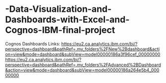 # -Data-Visualization-and-Dashboards-with-Excel-and-Cognos-IBM-final-project
Cognos Dashboards Links:
https://eu2.ca.analytics.ibm.com/bi/?perspective=dashboard&pathRef=.my_folders%2FNew%2Bdashboard&action=view&mode=dashboard&subView=model00000186a3f96cef_00000000
https://eu2.ca.analytics.ibm.com/bi/?perspective=dashboard&pathRef=.my_folders%2FAdvanced%2BDashboard&action=view&mode=dashboard&subView=model00000186a264e5b4_00000000
